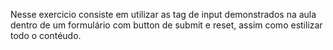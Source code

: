 Nesse exercicio consiste em utilizar as tag de input demonstrados na aula dentro de um formulário com button de submit e reset, assim como estilizar todo o contéudo.
